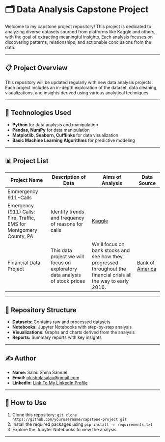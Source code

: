 # 🗂️ Data Analysis Capstone Project

Welcome to my capstone project repository! This project is dedicated to analyzing diverse datasets sourced from platforms like Kaggle and others, with the goal of extracting meaningful insights. Each analysis focuses on discovering patterns, relationships, and actionable conclusions from the data.

---

## 📋 Project Overview

This repository will be updated regularly with new data analysis projects. Each project includes an in-depth exploration of the dataset, data cleaning, visualizations, and insights derived using various analytical techniques.

---

## 💾 Technologies Used
- **Python** for data analysis and manipulation
- **Pandas, NumPy** for data manipulation
- **Matplotlib, Seaborn, Cufflinks** for data visualization
- **Basic Machine Learning Algorithms** for predictive modeling

---

## 📊 Project List

| **Project Name** | **Description of Data** | **Aims of Analysis** | **Data Source** |
|------------------|-------------------------|---------------------|-----------------|
| Emmergency 911-Calls | 
Emergency (911) Calls: Fire, Traffic, EMS for Montgomery County, PA | Identify trends and frequency of reasons for calls | [Kaggle](https://www.kaggle.com/datasets/mchirico/montcoalert) |
| Financial Data Project | This data project we will focus on exploratory data analysis of stock prices | We'll focus on bank stocks and see how they progressed throughout the financial crisis all the way to early 2016. | [Bank of America](https://en.wikipedia.org/wiki/2008_financial_crisis) |

---

## 📁 Repository Structure
- **Datasets:** Contains raw and processed datasets
- **Notebooks:** Jupyter Notebooks with step-by-step analysis
- **Visualizations:** Graphs and charts derived from the analysis
- **Reports:** Summary reports with key insights

---

## ✍️ Author
- **Name:** Salau Shina Samuel
- **Email:** [olusholasalau@gmail.com](mailto:olusholasalau@gmail.com)
- **LinkedIn:** [Link To My LinkedIn Profile](https://www.linkedin.com/in/shina-salau-a853b9111)

---

## 📝 How to Use
1. Clone this repository: `git clone https://github.com/yourusername/capstone-project.git`
2. Install the required packages using `pip install -r requirements.txt`
3. Explore the Jupyter Notebooks to view the analysis

---
